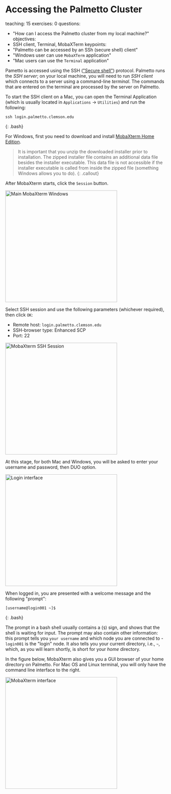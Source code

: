 # Accessing the Palmetto Cluster
teaching: 15
exercises: 0
questions:
- "How can I access the Palmetto cluster from my local machine?"
objectives:
- SSH client, Terminal, MobaXTerm
keypoints:
- "Palmetto can be accessed by an SSh (secure shell) client"
- "Windows user can use `MobaXTerm` application"
- "Mac users can use the `Terminal` application"

Pametto is accessed using the SSH (["Secure shell"](https://en.wikipedia.org/wiki/Ssh_(Secure_Shell))) protocol. Palmetto runs the *SSH server*; on your local machine, you will need to run *SSH client* which connects to a server using a command-line *terminal*. The commands that are entered on the terminal are processed by the server on Palmetto.

To start the SSH client on a Mac, you can open the Terminal Application (which is usually located in `Applications` &rarr; `Utilities`) and run the following:

~~~
ssh login.palmetto.clemson.edu
~~~
{: .bash}

For Windows, first you need to download and install
[MobaXterm Home Edition](https://mobaxterm.mobatek.net/download.html).

> It is important that you unzip the downloaded installer prior to installation.
> The zipped installer file contains an additional data file besides the installer
> executable. This data file is not accessible if the installer executable is
> called from inside the zipped file (something Windows allows you to do).
{: .callout}

After MobaXterm starts, click the `Session` button.

<img src="../fig/mobaxterm_0.png" alt="Main MobaXterm Windows" style="height:350px">


Select SSH session and use the following parameters (whichever required), then click `OK`:

* Remote host: `login.palmetto.clemson.edu`
* SSH-browser type: Enhanced SCP
* Port: 22

<img src="../fig/mobaxterm_1.png" alt="MobaXterm SSH Session" style="height:350px">

At this stage, for both Mac and Windows, you will be asked to enter your username
and password, then DUO option.

<img src="../fig/mobaxterm_2.png" alt="Login interface" style="height:350px">

When logged in,
you are presented with a welcome message
and the following "prompt":

~~~
[username@login001 ~]$
~~~
{: .bash}

The prompt in a bash shell usually
contains a (`$`) sign,
and shows that the shell is waiting for input.
The prompt may also contain other information:
this prompt tells you `your username` and which node
you are connected to -
`login001` is the "login" node.
It also tells you your current directory,
i.e., `~`, which, as you will learn shortly,
is short for your *home* directory.

In the figure below, MobaXterm also gives you a GUI browser of your home
directory on Palmetto. For Mac OS and Linux terminal, you will only have the
command line interface to the right.

<img src="../fig/mobaxterm_4.png" alt="MobaXterm interface" style="height:350px">
